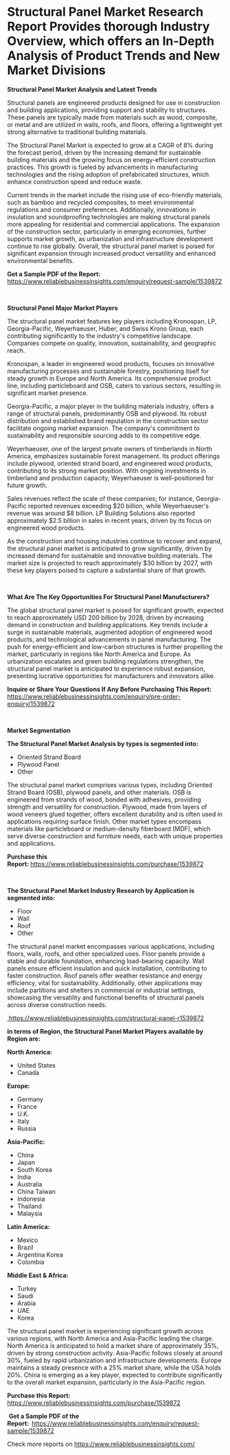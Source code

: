 <p><h1>Structural Panel Market Research Report Provides thorough Industry Overview, which offers an In-Depth Analysis of Product Trends and New Market Divisions</h1></p><p><strong>Structural Panel Market Analysis and Latest Trends</strong></p>
<p><p>Structural panels are engineered products designed for use in construction and building applications, providing support and stability to structures. These panels are typically made from materials such as wood, composite, or metal and are utilized in walls, roofs, and floors, offering a lightweight yet strong alternative to traditional building materials.</p><p>The Structural Panel Market is expected to grow at a CAGR of 8% during the forecast period, driven by the increasing demand for sustainable building materials and the growing focus on energy-efficient construction practices. This growth is fueled by advancements in manufacturing technologies and the rising adoption of prefabricated structures, which enhance construction speed and reduce waste.</p><p>Current trends in the market include the rising use of eco-friendly materials, such as bamboo and recycled composites, to meet environmental regulations and consumer preferences. Additionally, innovations in insulation and soundproofing technologies are making structural panels more appealing for residential and commercial applications. The expansion of the construction sector, particularly in emerging economies, further supports market growth, as urbanization and infrastructure development continue to rise globally. Overall, the structural panel market is poised for significant expansion through increased product versatility and enhanced environmental benefits.</p></p>
<p><strong>Get a Sample PDF of the Report:&nbsp;</strong> <a href="https://www.reliablebusinessinsights.com/enquiry/request-sample/1539872?utm_campaign=2174&utm_medium=2&utm_source=Github&utm_content=ia&utm_term=08022025&utm_id=structural-panel">https://www.reliablebusinessinsights.com/enquiry/request-sample/1539872</a></p>
<p>&nbsp;</p>
<p><strong>Structural Panel Major Market Players</strong></p>
<p><p>The structural panel market features key players including Kronospan, LP, Georgia-Pacific, Weyerhaeuser, Huber, and Swiss Krono Group, each contributing significantly to the industry's competitive landscape. Companies compete on quality, innovation, sustainability, and geographic reach.</p><p>Kronospan, a leader in engineered wood products, focuses on innovative manufacturing processes and sustainable forestry, positioning itself for steady growth in Europe and North America. Its comprehensive product line, including particleboard and OSB, caters to various sectors, resulting in significant market presence.</p><p>Georgia-Pacific, a major player in the building materials industry, offers a range of structural panels, predominantly OSB and plywood. Its robust distribution and established brand reputation in the construction sector facilitate ongoing market expansion. The company's commitment to sustainability and responsible sourcing adds to its competitive edge.</p><p>Weyerhaeuser, one of the largest private owners of timberlands in North America, emphasizes sustainable forest management. Its product offerings include plywood, oriented strand board, and engineered wood products, contributing to its strong market position. With ongoing investments in timberland and production capacity, Weyerhaeuser is well-positioned for future growth.</p><p>Sales revenues reflect the scale of these companies; for instance, Georgia-Pacific reported revenues exceeding $20 billion, while Weyerhaeuser's revenue was around $8 billion. LP Building Solutions also reported approximately $2.5 billion in sales in recent years, driven by its focus on engineered wood products.</p><p>As the construction and housing industries continue to recover and expand, the structural panel market is anticipated to grow significantly, driven by increased demand for sustainable and innovative building materials. The market size is projected to reach approximately $30 billion by 2027, with these key players poised to capture a substantial share of that growth.</p></p>
<p>&nbsp;</p>
<p><strong>What Are The Key Opportunities For Structural Panel Manufacturers?</strong></p>
<p><p>The global structural panel market is poised for significant growth, expected to reach approximately USD 200 billion by 2028, driven by increasing demand in construction and building applications. Key trends include a surge in sustainable materials, augmented adoption of engineered wood products, and technological advancements in panel manufacturing. The push for energy-efficient and low-carbon structures is further propelling the market, particularly in regions like North America and Europe. As urbanization escalates and green building regulations strengthen, the structural panel market is anticipated to experience robust expansion, presenting lucrative opportunities for manufacturers and innovators alike.</p></p>
<p><strong>Inquire or Share Your Questions If Any Before Purchasing This Report:</strong> <a href="https://www.reliablebusinessinsights.com/enquiry/pre-order-enquiry/1539872?utm_campaign=2174&utm_medium=2&utm_source=Github&utm_content=ia&utm_term=08022025&utm_id=structural-panel">https://www.reliablebusinessinsights.com/enquiry/pre-order-enquiry/1539872</a></p>
<p>&nbsp;</p>
<p><strong>Market Segmentation</strong></p>
<p><strong>The Structural Panel Market Analysis by types is segmented into:</strong></p>
<p><ul><li>Oriented Strand Board</li><li>Plywood Panel</li><li>Other</li></ul></p>
<p><p>The structural panel market comprises various types, including Oriented Strand Board (OSB), plywood panels, and other materials. OSB is engineered from strands of wood, bonded with adhesives, providing strength and versatility for construction. Plywood, made from layers of wood veneers glued together, offers excellent durability and is often used in applications requiring surface finish. Other market types encompass materials like particleboard or medium-density fiberboard (MDF), which serve diverse construction and furniture needs, each with unique properties and applications.</p></p>
<p><strong>Purchase this Report:&nbsp;</strong><a href="https://www.reliablebusinessinsights.com/purchase/1539872?utm_campaign=2174&utm_medium=2&utm_source=Github&utm_content=ia&utm_term=08022025&utm_id=structural-panel">https://www.reliablebusinessinsights.com/purchase/1539872</a></p>
<p>&nbsp;</p>
<p><strong>The Structural Panel Market Industry Research by Application is segmented into:</strong></p>
<p><ul><li>Floor</li><li>Wall</li><li>Roof</li><li>Other</li></ul></p>
<p><p>The structural panel market encompasses various applications, including floors, walls, roofs, and other specialized uses. Floor panels provide a stable and durable foundation, enhancing load-bearing capacity. Wall panels ensure efficient insulation and quick installation, contributing to faster construction. Roof panels offer weather resistance and energy efficiency, vital for sustainability. Additionally, other applications may include partitions and shelters in commercial or industrial settings, showcasing the versatility and functional benefits of structural panels across diverse construction needs.</p></p>
<p><a href="https://www.reliablebusinessinsights.com/structural-panel-r1539872?utm_campaign=2174&utm_medium=2&utm_source=Github&utm_content=ia&utm_term=08022025&utm_id=structural-panel">&nbsp;https://www.reliablebusinessinsights.com/structural-panel-r1539872</a></p>
<p><strong>In terms of Region, the Structural Panel Market Players available by Region are:</strong></p>
<p>
    <p> <strong> North America: </strong>
        <ul>
            <li>United States</li>
            <li>Canada</li>
        </ul>
        </p> 
    <p> <strong> Europe: </strong>
        <ul>
            <li>Germany</li>
            <li>France</li>
            <li>U.K.</li>
            <li>Italy</li>
            <li>Russia</li>
        </ul>
        </p> 
    <p> <strong> Asia-Pacific: </strong>
        <ul>
            <li>China</li>
            <li>Japan</li>
            <li>South Korea</li>
            <li>India</li>
            <li>Australia</li>
            <li>China Taiwan</li>
            <li>Indonesia</li>
            <li>Thailand</li>
            <li>Malaysia</li>
        </ul>
        </p> 
    <p> <strong> Latin America: </strong>
        <ul>
            <li>Mexico</li>
            <li>Brazil</li>
            <li>Argentina Korea</li>
            <li>Colombia</li>
        </ul>
        </p> 
    <p> <strong> Middle East & Africa: </strong>
        <ul>
            <li>Turkey</li>
            <li>Saudi</li>
            <li>Arabia</li>
            <li>UAE</li>
            <li>Korea</li>
        </ul>
    </p>
    </p>
<p><p>The structural panel market is experiencing significant growth across various regions, with North America and Asia-Pacific leading the charge. North America is anticipated to hold a market share of approximately 35%, driven by strong construction activity. Asia-Pacific follows closely at around 30%, fueled by rapid urbanization and infrastructure developments. Europe maintains a steady presence with a 25% market share, while the USA holds 20%. China is emerging as a key player, expected to contribute significantly to the overall market expansion, particularly in the Asia-Pacific region.</p></p>
<p><strong>Purchase this Report: </strong><a href="https://www.reliablebusinessinsights.com/purchase/1539872?utm_campaign=2174&utm_medium=2&utm_source=Github&utm_content=ia&utm_term=08022025&utm_id=structural-panel">https://www.reliablebusinessinsights.com/purchase/1539872</a></p>
<p>&nbsp;<strong>Get a Sample PDF of the Report:&nbsp;&nbsp;</strong><a href="https://www.reliablebusinessinsights.com/enquiry/request-sample/1539872?utm_campaign=2174&utm_medium=2&utm_source=Github&utm_content=ia&utm_term=08022025&utm_id=structural-panel">https://www.reliablebusinessinsights.com/enquiry/request-sample/1539872</a></p>
<p><strong></strong></p>
<p>Check more reports on <a href="https://www.reliablebusinessinsights.com/?utm_campaign=2174&utm_medium=2&utm_source=Github&utm_content=ia&utm_term=08022025&utm_id=structural-panel">https://www.reliablebusinessinsights.com/</a></p>